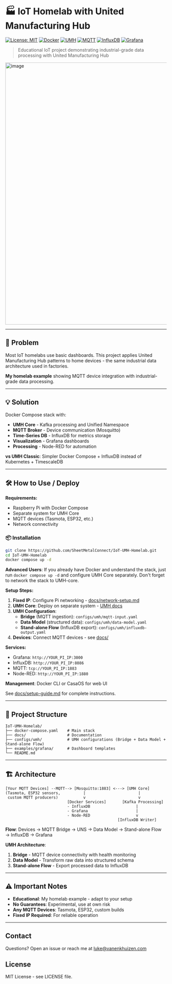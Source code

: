 # 🏭 IoT Homelab with United Manufacturing Hub

[![License: MIT](https://img.shields.io/badge/License-MIT-blue.svg)](LICENSE)
[![Docker](https://img.shields.io/badge/Docker-Compose-2496ED.svg)](#)
[![UMH](https://img.shields.io/badge/UMH-Core-orange.svg)](#)
[![MQTT](https://img.shields.io/badge/MQTT-Mosquitto-purple.svg)](#)
[![InfluxDB](https://img.shields.io/badge/InfluxDB-v2.7-22ADF6.svg)](#)
[![Grafana](https://img.shields.io/badge/Grafana-Latest-F46800.svg)](#)

> Educational IoT project demonstrating industrial-grade data processing with United Manufacturing Hub

<img width="1472" height="819" alt="image" src="https://github.com/user-attachments/assets/d3c94faf-fa7b-4ac7-9fbc-71031b4ec951" />

---

## 🧠 Problem

Most IoT homelabs use basic dashboards. This project applies United Manufacturing Hub patterns to home devices - the same industrial data architecture used in factories.

**My homelab example** showing MQTT device integration with industrial-grade data processing.

---

## 💡 Solution

Docker Compose stack with:
- **UMH Core** - Kafka processing and Unified Namespace
- **MQTT Broker** - Device communication (Mosquitto)
- **Time-Series DB** - InfluxDB for metrics storage
- **Visualization** - Grafana dashboards
- **Processing** - Node-RED for automation

**vs UMH Classic**: Simpler Docker Compose + InfluxDB instead of Kubernetes + TimescaleDB

---

## 🛠 How to Use / Deploy

**Requirements:**
- Raspberry Pi with Docker Compose
- Separate system for UMH Core
- MQTT devices (Tasmota, ESP32, etc.)
- Network connectivity

### 📦 Installation

```bash
git clone https://github.com/SheetMetalConnect/IoT-UMH-Homelab.git
cd IoT-UMH-Homelab
docker compose up -d
```

**Advanced Users**: If you already have Docker and understand the stack, just run `docker compose up -d` and configure UMH Core separately. Don't forget to network the stack to UMH-core.

**Setup Steps:**
1. **Fixed IP**: Configure Pi networking - [docs/network-setup.md](docs/network-setup.md)
2. **UMH Core**: Deploy on separate system - [UMH docs](https://www.umh.app/docs/getting-started/installation/)
3. **UMH Configuration**:
   - **Bridge** (MQTT ingestion): `configs/umh/mqtt-input.yaml`
   - **Data Model** (structured data): `configs/umh/data-model.yaml` 
   - **Stand-alone Flow** (InfluxDB export): `configs/umh/influxdb-output.yaml`
4. **Devices**: Connect MQTT devices - see [docs/](docs/) 

**Services:**
- Grafana: `http://YOUR_PI_IP:3000`
- InfluxDB: `http://YOUR_PI_IP:8086`
- MQTT: `tcp://YOUR_PI_IP:1883`
- Node-RED: `http://YOUR_PI_IP:1880`

**Management**: Docker CLI or CasaOS for web UI

See [docs/setup-guide.md](docs/setup-guide.md) for complete instructions.

---

## 📁 Project Structure

```
IoT-UMH-Homelab/
├── docker-compose.yaml    # Main stack
├── docs/                  # Documentation
├── configs/umh/           # UMH configurations (Bridge + Data Model + Stand-alone Flow)  
├── examples/grafana/      # Dashboard templates
└── README.md
```

---

## 🏗️ Architecture

```
[Your MQTT Devices] --MQTT--> [Mosquitto:1883] <---> [UMH Core]
(Tasmota, ESP32 sensors,          |                       |
 custom MQTT producers)           v                       v
                           [Docker Services]       [Kafka Processing]
                           - InfluxDB                    |
                           - Grafana                     |
                           - Node-RED                    v
                                                 [InfluxDB Writer]
```

**Flow**: Devices → MQTT Bridge → UNS → Data Model → Stand-alone Flow → InfluxDB → Grafana

**UMH Architecture**:
1. **Bridge** - MQTT device connectivity with health monitoring
2. **Data Model** - Transform raw data into structured schema  
3. **Stand-alone Flow** - Export processed data to InfluxDB

---

## ⚠️ Important Notes

- **Educational**: My homelab example - adapt to your setup
- **No Guarantees**: Experimental, use at own risk  
- **Any MQTT Devices**: Tasmota, ESP32, custom builds
- **Fixed IP Required**: For reliable operation

---

## Contact

Questions? Open an issue or reach me at luke@vanenkhuizen.com

## License

MIT License - see LICENSE file.